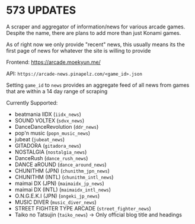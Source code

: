 # 573 UPDATES
A scraper and aggregator of information/news for various arcade games. Despite the name, there are plans to add more than just Konami games.

As of right now we only provide "recent" news, this usually means its the first page of news for whatever the site is willing to provide

Frontend: https://arcade.moekyun.me/

API: `https://arcade-news.pinapelz.com/<game_id>.json`

Setting `game_id` to `news` provides an aggregate feed of all news from games that are within a 14 day range of scraping

Currently Supported:
- beatmania IIDX (`iidx_news`)
- SOUND VOLTEX (`sdvx_news`)
- DanceDanceRevolution (`ddr_news`)
- pop'n music (`popn_music_news`)
- jubeat (`jubeat_news`)
- GITADORA (`gitadora_news`)
- NOSTALGIA (`nostalgia_news`)
- DanceRush (`dance_rush_news`)
- DANCE aROUND (`dance_around_news`)
- CHUNITHM (JPN) (`chunithm_jpn_news`)
- CHUNITHM (INTL) (`chunithm_intl_news`)
- maimai DX (JPN) (`maimaidx_jp_news`)
- maimai DX (INTL) (`maimaidx_intl_news`)
- O.N.G.E.K.I (JPN) (`ongeki_jp_news`)
- MUSIC DIVER (`music_diver_news`)
- STREET FIGHTER TYPE ARCADE (`street_fighter_news`)
- Taiko no Tatsujin (`taiko_news`) -> Only official blog title and headings
